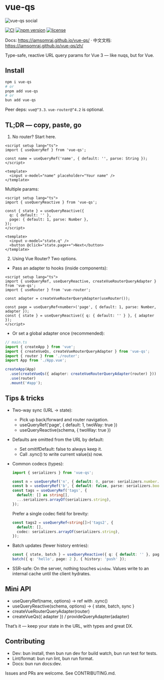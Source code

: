 # vue-qs

![vue-qs social](https://iamsomraj.github.io/vue-qs/banner.svg)

[![CI](https://github.com/iamsomraj/vue-qs/actions/workflows/ci.yml/badge.svg?branch=main)](https://github.com/iamsomraj/vue-qs/actions/workflows/ci.yml)
[![npm version](https://img.shields.io/npm/v/vue-qs.svg)](https://www.npmjs.com/package/vue-qs)
[![license](https://img.shields.io/badge/license-MIT-blue.svg)](LICENSE)

Docs: https://iamsomraj.github.io/vue-qs/ · 中文文档: https://iamsomraj.github.io/vue-qs/zh/

Type-safe, reactive URL query params for Vue 3 — like nuqs, but for Vue.

## Install

```sh
npm i vue-qs
# or
pnpm add vue-qs
# or
bun add vue-qs
```

Peer deps: `vue@^3.3`. `vue-router@^4.2` is optional.

## TL;DR — copy, paste, go

1. No router? Start here.

```vue
<script setup lang="ts">
import { useQueryRef } from 'vue-qs';

const name = useQueryRef('name', { default: '', parse: String });
</script>

<template>
  <input v-model="name" placeholder="Your name" />
</template>
```

Multiple params:

```vue
<script setup lang="ts">
import { useQueryReactive } from 'vue-qs';

const { state } = useQueryReactive({
  q: { default: '' },
  page: { default: 1, parse: Number },
});
</script>

<template>
  <input v-model="state.q" />
  <button @click="state.page++">Next</button>
</template>
```

2. Using Vue Router? Two options.

- Pass an adapter to hooks (inside components):

```vue
<script setup lang="ts">
import { useQueryRef, useQueryReactive, createVueRouterQueryAdapter } from 'vue-qs';
import { useRouter } from 'vue-router';

const adapter = createVueRouterQueryAdapter(useRouter());

const page = useQueryRef<number>('page', { default: 1, parse: Number, adapter });
const { state } = useQueryReactive({ q: { default: '' } }, { adapter });
</script>
```

- Or set a global adapter once (recommended):

```ts
// main.ts
import { createApp } from 'vue';
import { createVueQs, createVueRouterQueryAdapter } from 'vue-qs';
import { router } from './router';
import App from './App.vue';

createApp(App)
  .use(createVueQs({ adapter: createVueRouterQueryAdapter(router) }))
  .use(router)
  .mount('#app');
```

## Tips & tricks

- Two-way sync (URL -> state):
  - Pick up back/forward and router navigation.
  - useQueryRef('page', { default: 1, twoWay: true })
  - useQueryReactive(schema, { twoWay: true })

- Defaults are omitted from the URL by default:
  - Set omitIfDefault: false to always keep it.
  - Call .sync() to write current value(s) now.

- Common codecs (types):

  ```ts
  import { serializers } from 'vue-qs';

  const n = useQueryRef('n', { default: 0, parse: serializers.number.parse });
  const b = useQueryRef('b', { default: false, parse: serializers.boolean.parse });
  const tags = useQueryRef('tags', {
    default: [] as string[],
    ...serializers.arrayOf(serializers.string),
  });
  ```

  Prefer a single codec field for brevity:

  ```ts
  const tags2 = useQueryRef<string[]>('tags2', {
    default: [],
    codec: serializers.arrayOf(serializers.string),
  });
  ```

- Batch updates (fewer history entries):

  ```ts
  const { state, batch } = useQueryReactive({ q: { default: '' }, page: { default: 1 } });
  batch({ q: 'hello', page: 2 }, { history: 'push' });
  ```

- SSR-safe: On the server, nothing touches `window`. Values write to an internal cache until the client hydrates.

## Mini API

- useQueryRef(name, options) -> ref with .sync()
- useQueryReactive(schema, options) -> { state, batch, sync }
- createVueRouterQueryAdapter(router)
- createVueQs({ adapter }) / provideQueryAdapter(adapter)

That’s it — keep your state in the URL, with types and great DX.

## Contributing

- Dev: bun install, then bun run dev for build watch, bun run test for tests.
- Lint/format: bun run lint, bun run format.
- Docs: bun run docs:dev.

Issues and PRs are welcome. See CONTRIBUTING.md.
